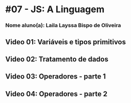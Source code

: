 
# #07 - JS: A Linguagem

### Nome aluno(a): Laila Layssa Bispo de Oliveira

## Video 01: Variáveis e tipos primitivos
[comment]: <> (Aprendi que no javaScript o nome da variável é identificador e quais regras podem ser usadas e quais não podem,como por exemplo:não podem começar com números,pode usar acentos e símbolos,entre outros.)

## Video 02: Tratamento de dados
[comment]: <> (Achei interessante a forma de como guardar o resultado de um promt dentro de uma variável e a função que o “+” tem de concatenação.)

## Video 03: Operadores - parte 1
[comment]: <> (Aprendi que na ordem de precedência,é certo analisar primeiro todos parênteses,depois a potência,logo após a multiplicação,a divisão e o resto da divisão,pois eles tem a mesma ordem de precedência.)

## Video 04: Operadores - parte 2
[comment]: <> (Entendi e achei interessante a parte da ordem de precedência dos operadores que são aritméticos,atribuídos,racionais,lógicos e o operador ternário.)